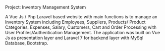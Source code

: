 Project: Inventory Management System

A Vue Js / Php Laravel based website with main functions is to manage an Inventory System including Employees, Suppliers, Products/ Product Categories, Expenses, Salary, Customers, Cart and Order Processing with User Profiles/Authentication Management. The application was built on Vue Js as presentation layer and Laravel 7 for backend layer with MySql Database, Bootstrap.
